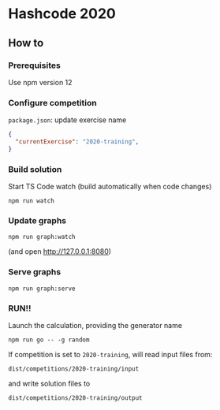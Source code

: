 # Hashcode 2020

## How to

### Prerequisites
Use npm version 12

### Configure competition
`package.json`: update exercise name

```json
{
  "currentExercise": "2020-training",
}
```

### Build solution
Start TS Code watch (build automatically when code changes)
```shell script
npm run watch
```

### Update graphs
```shell script
npm run graph:watch
```
(and open http://127.0.0.1:8080)

### Serve graphs
```shell script
npm run graph:serve
```

### RUN!!
Launch the calculation, providing the generator name
```shell script
npm run go -- -g random
```

If competition is set to `2020-training`, will read input files from:
```shell script
dist/competitions/2020-training/input
```
and write solution files to
```shell script
dist/competitions/2020-training/output
```
